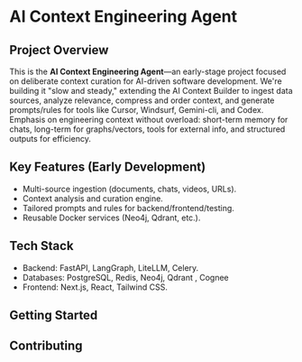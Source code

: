 # AI Context Engineering Agent

## Project Overview

This is the **AI Context Engineering Agent**—an early-stage project focused on deliberate context curation for AI-driven software development. We're building it "slow and steady," extending the AI Context Builder to ingest data sources, analyze relevance, compress and order context, and generate prompts/rules for tools like Cursor, Windsurf, Gemini-cli, and Codex. Emphasis on engineering context without overload: short-term memory for chats, long-term for graphs/vectors, tools for external info, and structured outputs for efficiency.

## Key Features (Early Development)

- Multi-source ingestion (documents, chats, videos, URLs).
- Context analysis and curation engine.
- Tailored prompts and rules for backend/frontend/testing.
- Reusable Docker services (Neo4j, Qdrant, etc.).

## Tech Stack

- Backend: FastAPI, LangGraph, LiteLLM, Celery.
- Databases: PostgreSQL, Redis, Neo4j, Qdrant , Cognee
- Frontend: Next.js, React, Tailwind CSS.

## Getting Started


## Contributing


